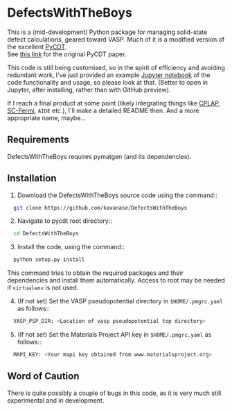 # DefectsWithTheBoys
This is a (mid-development) Python package for managing solid-state defect calculations,
geared toward VASP. Much of it is a modified version of the excellent [PyCDT](https://bitbucket.org/mbkumar/pycdt).  
See [this link](https://www.sciencedirect.com/science/article/pii/S0010465518300079) for the original PyCDT paper.


This code is still being customised, so in the spirit of efficiency 
and avoiding redundant work, I've just provided an example 
[Jupyter notebook](DWTB_Example_Notebook.ipynb)
of the code functionality and usage, 
so please look at that. (Better to open in Jupyter, after installing, rather than with GitHub preview).

If I reach a final product at some point 
(likely integrating things like [CPLAP](https://github.com/jbuckeridge/cplap), 
[SC-Fermi](https://github.com/jbuckeridge/sc-fermi), `AIDE` etc.),
 I'll make a detailed README then.
 And a more appropriate name, maybe...


## Requirements
DefectsWithTheBoys requires pymatgen (and its dependencies).

## Installation
1.  Download the DefectsWithTheBoys source code using the command::
```bash
  git clone https://github.com/kavanase/DefectsWithTheBoys
```
2.  Navigate to pycdt root directory::
```bash
  cd DefectsWithTheBoys
```
3.  Install the code, using the command::
```bash
  python setup.py install
```
This command tries to obtain the required packages and their dependencies and install them automatically.
Access to root may be needed if ``virtualenv`` is not used.

4.  (If not set) Set the VASP pseudopotential directory in `$HOME/.pmgrc.yaml` as follows::
```bash
  VASP_PSP_DIR: <Location of vasp pseudopotential top directory>
```

5.  (If not set) Set the Materials Project API key in `$HOME/.pmgrc.yaml` as follows::
```bash
  MAPI_KEY: <Your mapi key obtained from www.materialsproject.org>
```

## Word of Caution
There is quite possibly a couple of bugs in this code, as it is very much still experimental and in development.
